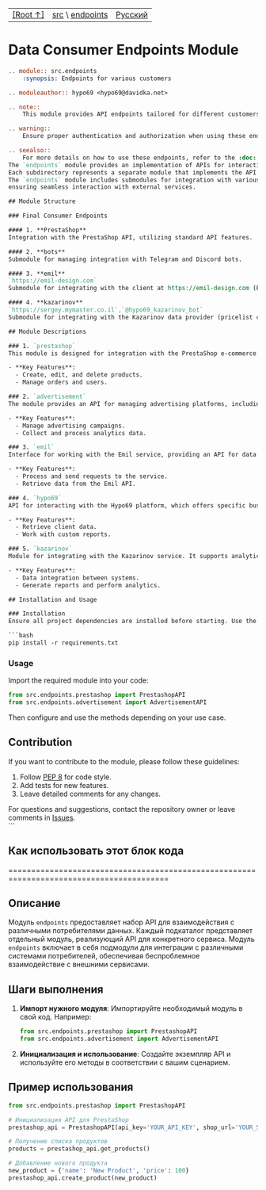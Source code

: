 <TABLE >
<TR>
<TD>
<A HREF = 'https://github.com/hypo69/hypotez/blob/master/README.MD'>[Root ↑]</A>
</TD>
<TD>
<A HREF = 'https://github.com/hypo69/hypotez/blob/master/src/README.MD'>src</A> \
<A HREF = 'https://github.com/hypo69/hypotez/blob/master/src/endpoints/README.MD'>endpoints</A>
</TD>
<TD>
<A HREF = 'https://github.com/hypo69/hypotez/blob/master/src/endpoints/readme.ru.md'>Русский</A>
</TD>
</TR>
</TABLE>

Data Consumer Endpoints Module  
=========================================================================================  

```rst
.. module:: src.endpoints
    :synopsis: Endpoints for various customers

.. moduleauthor:: hypo69 <hypo69@davidka.net>

.. note::
    This module provides API endpoints tailored for different customers.

.. warning::
    Ensure proper authentication and authorization when using these endpoints.

.. seealso::
    For more details on how to use these endpoints, refer to the :doc:`API documentation <api_doc>`.\n```
The `endpoints` module provides an implementation of APIs for interacting with data consumers.  
Each subdirectory represents a separate module that implements the API for a specific service.  
The `endpoints` module includes submodules for integration with various consumer systems,  
ensuring seamless interaction with external services.  

## Module Structure  

### Final Consumer Endpoints  

#### 1. **PrestaShop**  
Integration with the PrestaShop API, utilizing standard API features.  

#### 2. **bots**  
Submodule for managing integration with Telegram and Discord bots.  

#### 3. **emil**
`https://emil-design.com`
Submodule for integrating with the client at https://emil-design.com (PrestaShop + Facebook).  

#### 4. **kazarinov**
`https://sergey.mymaster.co.il`,`@hypo69_kazarinov_bot`
Submodule for integrating with the Kazarinov data provider (pricelist creator, Facebook promotion).  

## Module Descriptions  

### 1. `prestashop`  
This module is designed for integration with the PrestaShop e-commerce system. It implements functionality for managing orders, products, and customers.  

- **Key Features**:  
  - Create, edit, and delete products.  
  - Manage orders and users.  

### 2. `advertisement`  
The module provides an API for managing advertising platforms, including campaign creation and analytical reports.  

- **Key Features**:  
  - Manage advertising campaigns.  
  - Collect and process analytics data.  

### 3. `emil`  
Interface for working with the Emil service, providing an API for data exchange.  

- **Key Features**:  
  - Process and send requests to the service.  
  - Retrieve data from the Emil API.  

### 4. `hypo69`  
API for interacting with the Hypo69 platform, which offers specific business solutions.  

- **Key Features**:  
  - Retrieve client data.  
  - Work with custom reports.  

### 5. `kazarinov`  
Module for integrating with the Kazarinov service. It supports analytics and data exchange functionality.  

- **Key Features**:  
  - Data integration between systems.  
  - Generate reports and perform analytics.  

## Installation and Usage  

### Installation  
Ensure all project dependencies are installed before starting. Use the following command:  

```bash  
pip install -r requirements.txt  
```  

### Usage  
Import the required module into your code:  

```python  
from src.endpoints.prestashop import PrestashopAPI  
from src.endpoints.advertisement import AdvertisementAPI  
```  

Then configure and use the methods depending on your use case.  

## Contribution  

If you want to contribute to the module, please follow these guidelines:  

1. Follow [PEP 8](https://peps.python.org/pep-0008/) for code style.  
2. Add tests for new features.  
3. Leave detailed comments for any changes.  

For questions and suggestions, contact the repository owner or leave comments in [Issues](#).  
                ```
## Как использовать этот блок кода
=========================================================================================

Описание
-------------------------
Модуль `endpoints` предоставляет набор API для взаимодействия с различными потребителями данных. 
Каждый подкаталог представляет отдельный модуль, реализующий API для конкретного сервиса.
Модуль `endpoints` включает в себя подмодули для интеграции с различными системами потребителей, 
обеспечивая беспроблемное взаимодействие с внешними сервисами.

Шаги выполнения
-------------------------
1. **Импорт нужного модуля**: Импортируйте необходимый модуль в свой код. Например:
    ```python
    from src.endpoints.prestashop import PrestashopAPI
    from src.endpoints.advertisement import AdvertisementAPI
    ```
2. **Инициализация и использование**: Создайте экземпляр API и используйте его методы в соответствии с вашим сценарием.

Пример использования
-------------------------

```python
from src.endpoints.prestashop import PrestashopAPI

# Инициализация API для PrestaShop
prestashop_api = PrestashopAPI(api_key='YOUR_API_KEY', shop_url='YOUR_SHOP_URL')

# Получение списка продуктов
products = prestashop_api.get_products()

# Добавление нового продукта
new_product = {'name': 'New Product', 'price': 100}
prestashop_api.create_product(new_product)